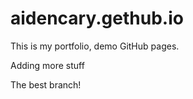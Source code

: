 # aidencary.gethub.io
This is my portfolio, demo GitHub pages.

Adding more stuff

The best branch!

